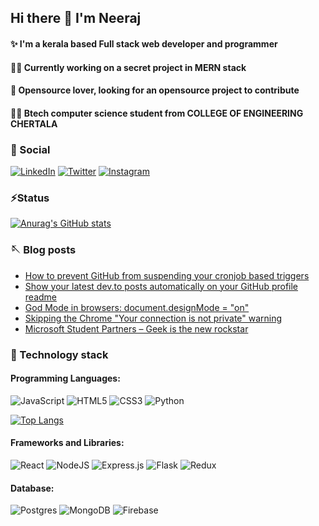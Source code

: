 ## Hi there 👋 I'm Neeraj

<!--
**neerajram30/neerajram30** is a ✨ _special_ ✨ repository because its `README.md` (this file) appears on your GitHub profile.

Here are some ideas to get you started:

- 🔭 I’m currently working on ...
- 🌱 I’m currently learning ...
- 👯 I’m looking to collaborate on ...
- 🤔 I’m looking for help with ...
- 💬 Ask me about ...
- 📫 How to reach me: ...
- 😄 Pronouns: ...
- ⚡ Fun fact: ...
-->
#### :sparkles: I'm a kerala based Full stack web developer and programmer
#### :man_technologist: Currently working on a secret project in MERN stack
#### :telescope: Opensource lover, looking for an opensource project to contribute 
#### :man_student: Btech computer science student from COLLEGE OF ENGINEERING CHERTALA

### :selfie: Social
[![LinkedIn][Linkedin]][linkedinurl] [![Twitter][Twitter]][twitter-url] [![Instagram][Instagram]][instagram-url]


### ⚡Status       


[![Anurag's GitHub stats](https://github-readme-stats.vercel.app/api?username=neerajram30&show_icons=true&theme=radical)](https://github.com/anuraghazra/github-readme-stats)

### :sewing_needle: Blog posts 

<!-- BLOG-POST-LIST:START -->
- [How to prevent GitHub from suspending your cronjob based triggers](https://dev.to/gautamkrishnar/how-to-prevent-github-from-suspending-your-cronjob-based-triggers-knf)
- [Show your latest dev.to posts automatically on your GitHub profile readme](https://dev.to/gautamkrishnar/show-your-latest-dev-to-posts-automatically-in-your-github-profile-readme-3nk8)
- [God Mode in browsers: document.designMode = &quot;on&quot;](https://dev.to/gautamkrishnar/god-mode-in-browsers-document-designmode-on-2pmo)
- [Skipping the Chrome &quot;Your connection is not private&quot; warning](https://dev.to/gautamkrishnar/quickbits-1-skipping-the-chrome-your-connection-is-not-private-warning-4kp1)
- [Microsoft Student Partners – Geek is the new rockstar](https://dev.to/gautamkrishnar/microsoft-student-partners--geek-is-the-new-rockstar)
<!-- BLOG-POST-LIST:END -->

<!--[![Dev][Devto]][dev-url]-->



### :telescope: Technology stack
#### Programming Languages:


![JavaScript](https://img.shields.io/badge/javascript-%23323330.svg?style=for-the-badge&logo=javascript&logoColor=%23F7DF1E) ![HTML5](https://img.shields.io/badge/html5-%23E34F26.svg?style=for-the-badge&logo=html5&logoColor=white) ![CSS3](https://img.shields.io/badge/css3-%231572B6.svg?style=for-the-badge&logo=css3&logoColor=white) ![Python](https://img.shields.io/badge/python-3670A0?style=for-the-badge&logo=python&logoColor=ffdd54) 

[![Top Langs](https://github-readme-stats.vercel.app/api/top-langs/?username=neerajram30)](https://github.com/anuraghazra/github-readme-stats)


#### Frameworks and Libraries:

![React](https://img.shields.io/badge/react-%2320232a.svg?style=for-the-badge&logo=react&logoColor=%2361DAFB) ![NodeJS](https://img.shields.io/badge/node.js-6DA55F?style=for-the-badge&logo=node.js&logoColor=white) ![Express.js](https://img.shields.io/badge/express.js-%23404d59.svg?style=for-the-badge&logo=express&logoColor=%2361DAFB) ![Flask](https://img.shields.io/badge/flask-%23000.svg?style=for-the-badge&logo=flask&logoColor=white) ![Redux](https://img.shields.io/badge/redux-%23593d88.svg?style=for-the-badge&logo=redux&logoColor=white)

#### Database:

![Postgres](https://img.shields.io/badge/postgres-%23316192.svg?style=for-the-badge&logo=postgresql&logoColor=white) ![MongoDB](https://img.shields.io/badge/MongoDB-%234ea94b.svg?style=for-the-badge&logo=mongodb&logoColor=white) ![Firebase](https://img.shields.io/badge/Firebase-039BE5?style=for-the-badge&logo=Firebase&logoColor=white)






[Devto]: https://img.shields.io/badge/dev.to-0A0A0A?style=for-the-badge&logo=dev.to&logoColor=white
[dev-url]: https://dev.to/neerajram30

[Linkedin]:https://img.shields.io/badge/linkedin-%230077B5.svg?style=for-the-badge&logo=linkedin&logoColor=white
[linkedinurl]:https://www.linkedin.com/in/neeraj-m-r-173b64216/

[Twitter]:https://img.shields.io/badge/Twitter-%231DA1F2.svg?style=for-the-badge&logo=Twitter&logoColor=white
[twitter-url]:https://twitter.com/neeraJramachaN2

[Instagram]: https://img.shields.io/badge/Instagram-%23E4405F.svg?style=for-the-badge&logo=Instagram&logoColor=white
[instagram-url]:https://www.instagram.com/neeraj_ramachandran/
